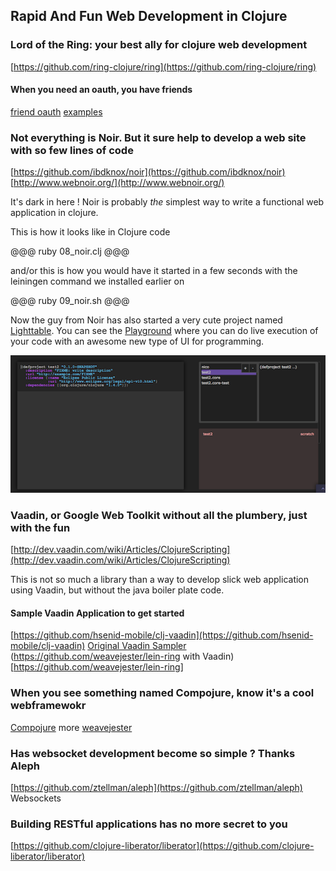 ## Rapid And Fun Web Development in Clojure

### Lord of the Ring: your best ally for clojure web development
[https://github.com/ring-clojure/ring](https://github.com/ring-clojure/ring)


#### When you need an oauth, you have friends
[friend oauth](https://github.com/ddellacosta/friend-oauth2)
[examples](https://github.com/ddellacosta/friend-oauth2-examples)

### Not everything is Noir. But it sure help to develop a web site with so few lines of code

[https://github.com/ibdknox/noir](https://github.com/ibdknox/noir) 
[http://www.webnoir.org/](http://www.webnoir.org/)

It's dark in here ! Noir is probably *the* simplest way to write a functional web application in clojure.

This is how it looks like in Clojure code

@@@ ruby 08_noir.clj @@@

and/or this is how you would have it started in a few seconds with the leiningen command we installed earlier on

@@@ ruby 09_noir.sh @@@

Now the guy from Noir has also started a very cute project named [Lighttable](http://www.kickstarter.com/projects/ibdknox/light-table). You can see the [Playground](http://app.kodowa.com/playground) where you can do live execution of your code with an awesome new type of UI for programming. 

![Alt text](../images/LightTable.png)

### Vaadin, or Google Web Toolkit without all the plumbery, just with the fun
[http://dev.vaadin.com/wiki/Articles/ClojureScripting](http://dev.vaadin.com/wiki/Articles/ClojureScripting)

This is not so much a library than a way to develop slick web application using Vaadin, but without the java boiler plate code. 

#### Sample Vaadin Application to get started
[https://github.com/hsenid-mobile/clj-vaadin](https://github.com/hsenid-mobile/clj-vaadin)
[Original Vaadin Sampler](http://demo.vaadin.com/sampler) 
(https://github.com/weavejester/lein-ring with Vaadin)[https://github.com/weavejester/lein-ring]

### When you see something named Compojure, know it's a cool webframewokr
[Compojure](https://github.com/weavejester/compojure) 
more [weavejester](https://github.com/weavejester)

### Has websocket development become so simple ? Thanks Aleph

[https://github.com/ztellman/aleph](https://github.com/ztellman/aleph)
Websockets

### Building RESTful applications has no more secret to you
[https://github.com/clojure-liberator/liberator](https://github.com/clojure-liberator/liberator)